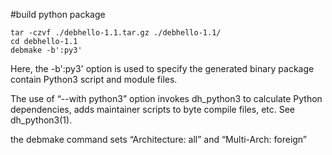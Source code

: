 #build python package

```
tar -czvf ./debhello-1.1.tar.gz ./debhello-1.1/
cd debhello-1.1
debmake -b':py3'
```

Here, the -b':py3' option is used to specify the generated binary package 
contain Python3 script and module files.


The use of “--with python3” option invokes dh_python3 to calculate Python 
dependencies, adds maintainer scripts to byte compile files, etc. See 
dh_python3(1).


the debmake command sets “Architecture: all” and “Multi-Arch: foreign”
